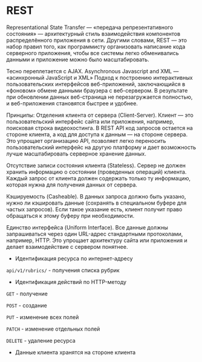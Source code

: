 <h1>REST</h1>
Representational State Transfer — «передача репрезентативного состояния» — архитектурный стиль взаимодействия компонентов распределённого приложения в сети. Другими словами, REST — это набор правил того, как программисту организовать написание кода серверного приложения, чтобы все системы легко обменивались данными и приложение можно было масштабировать.

Тесно переплетается с AJAX.
Asynchronous Javascript and XML — «асинхронный JavaScript и XML»
Подход к построению интерактивных пользовательских интерфейсов веб-приложений, заключающийся в «фоновом» обмене данными браузера с веб-сервером. В результате при обновлении данных веб-страница не перезагружается полностью, и веб-приложения становятся быстрее и удобнее.

Принципы:
Отделения клиента от сервера (Client-Server). Клиент — это пользовательский интерфейс сайта или приложения, например, поисковая строка видеохостинга. В REST API код запросов остается на стороне клиента, а код для доступа к данным — на стороне сервера. Это упрощает организацию API, позволяет легко переносить пользовательский интерфейс на другую платформу и дает возможность лучше масштабировать серверное хранение данных.

Отсутствие записи состояния клиента (Stateless). Сервер не должен хранить информацию о состоянии (проведенных операций) клиента. Каждый запрос от клиента должен содержать только ту информацию, которая нужна для получения данных от сервера.

Кэшируемость (Casheable). В данных запроса должно быть указано, нужно ли кэшировать данные (сохранять в специальном буфере для частых запросов). Если такое указание есть, клиент получит право обращаться к этому буферу при необходимости.

Единство интерфейса (Uniform Interface). Все данные должны запрашиваться через один URL-адрес стандартными протоколами, например, HTTP. Это упрощает архитектуру сайта или приложения и делает взаимодействие с сервером понятнее.


<ul>
    <li>Идентификация ресурса по интернет-адресу</li>
</ul>

`api/v1/rubrics/` - получения списка рубрик

<ul>
    <li>Идентификация действий по HTTP-методу</li>
</ul>

`GET` - получение

`POST` - создание

`PUT` - изменение всех полей

`PATCH` - изменение отдельных полей

`DELETE` - удаление ресурса


<ul>
    <li>Данные клиента хранятся на стороне клиента</li>
</ul>
